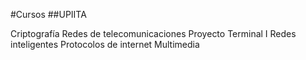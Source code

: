 #Cursos
##UPIITA

Criptografía
Redes de telecomunicaciones
Proyecto Terminal I
Redes inteligentes
Protocolos de internet
Multimedia
